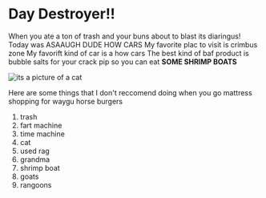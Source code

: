 # Day Destroyer!!

When you ate a ton of trash and your buns about to blast its diaringus!
Today was ASAAUGH DUDE HOW CARS
My favorite plac to visit is crimbus zone
My favorift kind of car is a how cars
The best kind of baf product is bubble salts for your crack pip so you can eat **SOME SHRIMP BOATS**

![its a picture of a cat](http://lorempixel.com/400/200/)


Here are some things that I don't reccomend doing when you go mattress shopping for waygu horse burgers

 1. trash
 2. fart machine
 3. time machine
 4. cat
 5. used rag
 6. grandma
 7. shrimp boat
 8. goats 
 9. rangoons
